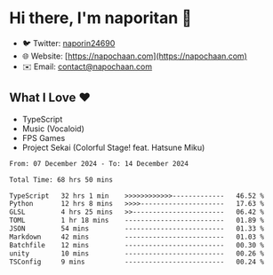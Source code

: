 # Hi there, I'm naporitan 👋

- 🐦 Twitter: [naporin24690](https://twitter.com/naporin24690)
- 🌐 Website: [https://napochaan.com](https://napochaan.com)
- ✉️ Email: [contact@napochaan.com](mailto:contact@napochaan.com)

## What I Love ❤️
- TypeScript
- Music (Vocaloid)
- FPS Games
- Project Sekai (Colorful Stage! feat. Hatsune Miku)

<!--START_SECTION:waka-->

```txt
From: 07 December 2024 - To: 14 December 2024

Total Time: 68 hrs 50 mins

TypeScript   32 hrs 1 min    >>>>>>>>>>>>-------------   46.52 %
Python       12 hrs 8 mins   >>>>---------------------   17.63 %
GLSL         4 hrs 25 mins   >>-----------------------   06.42 %
TOML         1 hr 18 mins    -------------------------   01.89 %
JSON         54 mins         -------------------------   01.33 %
Markdown     42 mins         -------------------------   01.03 %
Batchfile    12 mins         -------------------------   00.30 %
unity        10 mins         -------------------------   00.26 %
TSConfig     9 mins          -------------------------   00.24 %
```

<!--END_SECTION:waka-->

